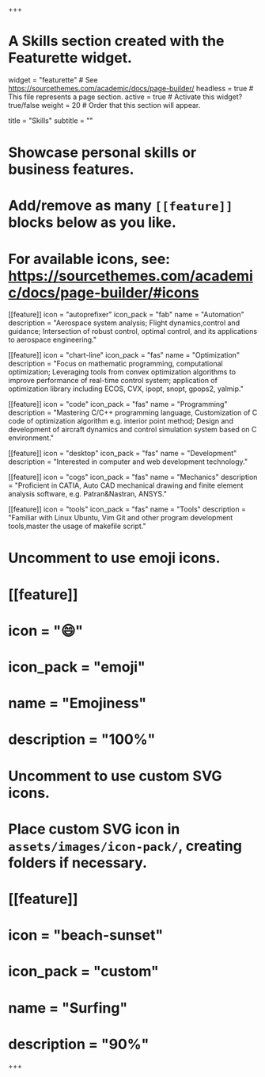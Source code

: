 +++
# A Skills section created with the Featurette widget.
widget = "featurette"  # See https://sourcethemes.com/academic/docs/page-builder/
headless = true  # This file represents a page section.
active = true  # Activate this widget? true/false
weight = 20  # Order that this section will appear.

title = "Skills"
subtitle = ""

# Showcase personal skills or business features.
# 
# Add/remove as many `[[feature]]` blocks below as you like.
# 
# For available icons, see: https://sourcethemes.com/academic/docs/page-builder/#icons

[[feature]]
  icon = "autoprefixer"
  icon_pack = "fab"
  name = "Automation"
  description = "Aerospace system analysis; Flight dynamics,control and guidance; Intersection of robust control, optimal control, and its applications to aerospace engineering."
  
[[feature]]
  icon = "chart-line"
  icon_pack = "fas"
  name = "Optimization"
  description = "Focus on mathematic programming, computational optimization; Leveraging tools from convex optimization algorithms to improve performance of real-time control system; application of optimization library including ECOS, CVX, ipopt, snopt, gpops2, yalmip."

[[feature]]
  icon = "code"
  icon_pack = "fas"
  name = "Programming"
  description = "Mastering C/C++ programming language, Customization of C code of optimization algorithm e.g. interior point method; Design and development of aircraft dynamics and control simulation system based on C environment."  
  
[[feature]]
  icon = "desktop"
  icon_pack = "fas"
  name = "Development"
  description = "Interested in computer and web development technology."
  
[[feature]]
  icon = "cogs"
  icon_pack = "fas"
  name = "Mechanics"
  description = "Proficient in CATIA, Auto CAD mechanical drawing and finite element analysis software, e.g. Patran&Nastran, ANSYS."  

[[feature]]
  icon = "tools"
  icon_pack = "fas"
  name = "Tools"
  description = "Familiar with Linux Ubuntu, Vim Git and other program development tools,master the usage of makefile script."  

# Uncomment to use emoji icons.
# [[feature]]
#  icon = ":smile:"
#  icon_pack = "emoji"
#  name = "Emojiness"
#  description = "100%"  

# Uncomment to use custom SVG icons.
# Place custom SVG icon in `assets/images/icon-pack/`, creating folders if necessary.
# [[feature]]
#  icon = "beach-sunset"
#  icon_pack = "custom"
#  name = "Surfing"
#  description = "90%"

+++
